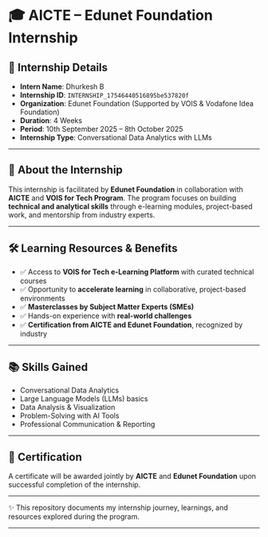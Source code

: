 # 🎓 AICTE – Edunet Foundation Internship

## 📌 Internship Details

* **Intern Name**: Dhurkesh B
* **Internship ID**: `INTERNSHIP_17546440516895be537820f`
* **Organization**: Edunet Foundation (Supported by VOIS & Vodafone Idea Foundation)
* **Duration**: 4 Weeks
* **Period**: 10th September 2025 – 8th October 2025
* **Internship Type**: Conversational Data Analytics with LLMs

---

## 🎯 About the Internship

This internship is facilitated by **Edunet Foundation** in collaboration with **AICTE** and **VOIS for Tech Program**. The program focuses on building **technical and analytical skills** through e-learning modules, project-based work, and mentorship from industry experts.

---

## 🛠️ Learning Resources & Benefits

* ✅ Access to **VOIS for Tech e-Learning Platform** with curated technical courses
* ✅ Opportunity to **accelerate learning** in collaborative, project-based environments
* ✅ **Masterclasses by Subject Matter Experts (SMEs)**
* ✅ Hands-on experience with **real-world challenges**
* ✅ **Certification from AICTE and Edunet Foundation**, recognized by industry

---

## 📚 Skills Gained

* Conversational Data Analytics
* Large Language Models (LLMs) basics
* Data Analysis & Visualization
* Problem-Solving with AI Tools
* Professional Communication & Reporting

---

## 📜 Certification

A certificate will be awarded jointly by **AICTE** and **Edunet Foundation** upon successful completion of the internship.

---

✨ This repository documents my internship journey, learnings, and resources explored during the program.

---


